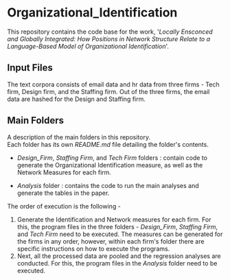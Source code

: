 # Organizational_Identification

This repository contains the code base for the work, '*Locally Ensconced and Globally Integrated: How Positions in Network Structure Relate to a Language-Based Model of Organizational Identification*'. 

**Input Files**
---
The text corpora consists of email data and hr data from three firms - Tech firm, Design firm, and the Staffing firm. Out of the three firms, the email data are hashed for the Design and Staffing firm. 

**Main Folders**
----
A description of the main folders in this repository. <br>
Each folder has its own *README.md* file detailing the folder's contents.

* *Design_Firm*, *Staffing Firm*, and *Tech Firm* folders : contain code to generate the Organizational Identification measure, as well as the Network Measures for each firm.

* *Analysis* folder : contains the code to run the main analyses and generate the tables in the paper.

The order of execution is the following -

1. Generate the Identification and Network measures for each firm. For this, the program files in the three folders - *Design_Firm*, *Staffing Firm*, and *Tech Firm* need to be executed. The measures can be generated for the firms in any order, however, within each firm's folder there are specific instructions on how to execute the programs.
2. Next, all the processed data are pooled and the regression analyses are conducted. For this, the program files in the *Analysis* folder need to be executed.

